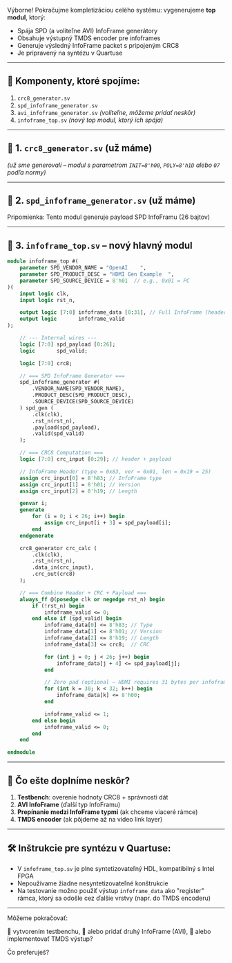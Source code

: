 Výborne! Pokračujme kompletizáciou celého systému: vygenerujeme **top modul**, ktorý:

* Spája SPD (a voliteľne AVI) InfoFrame generátory
* Obsahuje výstupný TMDS encoder pre infoframes
* Generuje výsledný InfoFrame packet s pripojeným CRC8
* Je pripravený na syntézu v Quartuse

---

## 🧩 Komponenty, ktoré spojíme:

1. `crc8_generator.sv`
2. `spd_infoframe_generator.sv`
3. `avi_infoframe_generator.sv` *(voliteľne, môžeme pridať neskôr)*
4. `infoframe_top.sv` *(nový top modul, ktorý ich spája)*

---

## 🧱 1. `crc8_generator.sv` (už máme)

*(už sme generovali – modul s parametrom `INIT=8'h00`, `POLY=8'h1D` alebo `07` podľa normy)*

---

## 🧱 2. `spd_infoframe_generator.sv` (už máme)

Pripomienka: Tento modul generuje payload SPD InfoFramu (26 bajtov)

---

## 🧱 3. `infoframe_top.sv` – **nový hlavný modul**

```systemverilog
module infoframe_top #(
    parameter SPD_VENDOR_NAME = "OpenAI    ",
    parameter SPD_PRODUCT_DESC = "HDMI Gen Example  ",
    parameter SPD_SOURCE_DEVICE = 8'h01  // e.g., 0x01 = PC
)(
    input logic clk,
    input logic rst_n,

    output logic [7:0] infoframe_data [0:31], // Full InfoFrame (header + payload + CRC)
    output logic       infoframe_valid
);

    // --- Internal wires ---
    logic [7:0] spd_payload [0:26];
    logic       spd_valid;

    logic [7:0] crc8;

    // === SPD InfoFrame Generator ===
    spd_infoframe_generator #(
        .VENDOR_NAME(SPD_VENDOR_NAME),
        .PRODUCT_DESC(SPD_PRODUCT_DESC),
        .SOURCE_DEVICE(SPD_SOURCE_DEVICE)
    ) spd_gen (
        .clk(clk),
        .rst_n(rst_n),
        .payload(spd_payload),
        .valid(spd_valid)
    );

    // === CRC8 Computation ===
    logic [7:0] crc_input [0:29]; // header + payload

    // InfoFrame Header (type = 0x83, ver = 0x01, len = 0x19 = 25)
    assign crc_input[0] = 8'h83; // InfoFrame type
    assign crc_input[1] = 8'h01; // Version
    assign crc_input[2] = 8'h19; // Length

    genvar i;
    generate
        for (i = 0; i < 26; i++) begin
            assign crc_input[i + 3] = spd_payload[i];
        end
    endgenerate

    crc8_generator crc_calc (
        .clk(clk),
        .rst_n(rst_n),
        .data_in(crc_input),
        .crc_out(crc8)
    );

    // === Combine Header + CRC + Payload ===
    always_ff @(posedge clk or negedge rst_n) begin
        if (!rst_n) begin
            infoframe_valid <= 0;
        end else if (spd_valid) begin
            infoframe_data[0] <= 8'h83; // Type
            infoframe_data[1] <= 8'h01; // Version
            infoframe_data[2] <= 8'h19; // Length
            infoframe_data[3] <= crc8;  // CRC

            for (int j = 0; j < 26; j++) begin
                infoframe_data[j + 4] <= spd_payload[j];
            end

            // Zero pad (optional – HDMI requires 31 bytes per infoframe)
            for (int k = 30; k < 32; k++) begin
                infoframe_data[k] <= 8'h00;
            end

            infoframe_valid <= 1;
        end else begin
            infoframe_valid <= 0;
        end
    end

endmodule
```

---

## 🧪 Čo ešte doplníme neskôr?

1. **Testbench**: overenie hodnoty CRC8 + správnosti dát
2. **AVI InfoFrame** (ďalší typ InfoFramu)
3. **Prepínanie medzi InfoFrame typmi** (ak chceme viaceré rámce)
4. **TMDS encoder** (ak pôjdeme až na video link layer)

---

## 🛠️ Inštrukcie pre syntézu v Quartuse:

* V `infoframe_top.sv` je plne syntetizovateľný HDL, kompatibilný s Intel FPGA
* Nepoužívame žiadne nesyntetizovateľné konštrukcie
* Na testovanie možno použiť výstup `infoframe_data` ako "register" rámca, ktorý sa odošle cez ďalšie vrstvy (napr. do TMDS encoderu)

---

Môžeme pokračovať:

🔹 vytvorením testbenchu,
🔹 alebo pridať druhý InfoFrame (AVI),
🔹 alebo implementovať TMDS výstup?

Čo preferuješ?
